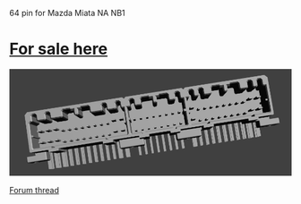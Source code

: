 64 pin for Mazda Miata NA NB1

# [For sale here](https://www.tindie.com/products/russian/ecu-64p-connector-bare-pcb-honda-miata-nanb1/)

![Connector](connector.png)

[Forum thread](https://gerefi.com/forum/viewtopic.php?f=4&t=507)